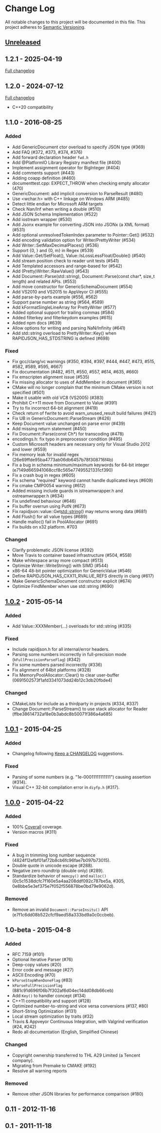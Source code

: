 # Change Log
All notable changes to this project will be documented in this file.
This project adheres to [Semantic Versioning](http://semver.org/).

## [Unreleased]

## 1.2.1 - 2025-04-19

[Full changelog](https://github.com/jcelerier/rapidjson/compare/v1.2.0...v1.2.1)

## 1.2.0 - 2024-07-12

[Full changelog](https://github.com/jcelerier/rapidjson/compare/v1.1.0...v1.2.0)

* C++20 compatibility

## 1.1.0 - 2016-08-25

### Added
* Add GenericDocument ctor overload to specify JSON type (#369)
* Add FAQ (#372, #373, #374, #376)
* Add forward declaration header `fwd.h`
* Add @PlatformIO Library Registry manifest file (#400)
* Implement assignment operator for BigInteger (#404)
* Add comments support (#443)
* Adding coapp definition (#460)
* documenttest.cpp: EXPECT_THROW when checking empty allocator (470)
* GenericDocument: add implicit conversion to ParseResult (#480)
* Use <wchar.h> with C++ linkage on Windows ARM (#485)
* Detect little endian for Microsoft ARM targets 
* Check Nan/Inf when writing a double (#510)
* Add JSON Schema Implementation (#522)
* Add iostream wrapper (#530)
* Add Jsonx example for converting JSON into JSONx (a XML format) (#531)
* Add optional unresolvedTokenIndex parameter to Pointer::Get() (#532)
* Add encoding validation option for Writer/PrettyWriter (#534)
* Add Writer::SetMaxDecimalPlaces() (#536)
* Support {0, } and {0, m} in Regex (#539)
* Add Value::Get/SetFloat(), Value::IsLossLessFloat/Double() (#540)
* Add stream position check to reader unit tests (#541)
* Add Templated accessors and range-based for (#542)
* Add (Pretty)Writer::RawValue() (#543)
* Add Document::Parse(std::string), Document::Parse(const char*, size_t length) and related APIs. (#553)
* Add move constructor for GenericSchemaDocument (#554)
* Add VS2010 and VS2015 to AppVeyor CI (#555)
* Add parse-by-parts example (#556, #562)
* Support parse number as string (#564, #589)
* Add kFormatSingleLineArray for PrettyWriter (#577)
* Added optional support for trailing commas (#584)
* Added filterkey and filterkeydom examples (#615)
* Added npm docs (#639)
* Allow options for writing and parsing NaN/Infinity (#641)
* Add std::string overload to PrettyWriter::Key() when RAPIDJSON_HAS_STDSTRING is defined (#698)

### Fixed
* Fix gcc/clang/vc warnings (#350, #394, #397, #444, #447, #473, #515, #582, #589, #595, #667)
* Fix documentation (#482, #511, #550, #557, #614, #635, #660)
* Fix emscripten alignment issue (#535)
* Fix missing allocator to uses of AddMember in document (#365)
* CMake will no longer complain that the minimum CMake version is not specified (#501)
* Make it usable with old VC8 (VS2005) (#383)
* Prohibit C++11 move from Document to Value (#391)
* Try to fix incorrect 64-bit alignment (#419)
* Check return of fwrite to avoid warn_unused_result build failures (#421)
* Fix UB in GenericDocument::ParseStream (#426)
* Keep Document value unchanged on parse error (#439)
* Add missing return statement (#450)
* Fix Document::Parse(const Ch*) for transcoding (#478)
* encodings.h: fix typo in preprocessor condition (#495)
* Custom Microsoft headers are necessary only for Visual Studio 2012 and lower (#559)
* Fix memory leak for invalid regex (26e69ffde95ba4773ab06db6457b78f308716f4b)
* Fix a bug in schema minimum/maximum keywords for 64-bit integer (e7149d665941068ccf8c565e77495521331cf390)
* Fix a crash bug in regex (#605)
* Fix schema "required" keyword cannot handle duplicated keys (#609)
* Fix cmake CMP0054 warning (#612)
* Added missing include guards in istreamwrapper.h and ostreamwrapper.h (#634)
* Fix undefined behaviour (#646)
* Fix buffer overrun using PutN (#673)
* Fix rapidjson::value::Get<std::string>() may returns wrong data (#681)
* Add Flush() for all value types (#689)
* Handle malloc() fail in PoolAllocator (#691)
* Fix builds on x32 platform. #703

### Changed
* Clarify problematic JSON license (#392)
* Move Travis to container based infrastructure (#504, #558)
* Make whitespace array more compact (#513)
* Optimize Writer::WriteString() with SIMD (#544)
* x86-64 48-bit pointer optimization for GenericValue (#546)
* Define RAPIDJSON_HAS_CXX11_RVALUE_REFS directly in clang (#617)
* Make GenericSchemaDocument constructor explicit (#674)
* Optimize FindMember when use std::string (#690)

## [1.0.2] - 2015-05-14

### Added
* Add Value::XXXMember(...) overloads for std::string (#335)

### Fixed
* Include rapidjson.h for all internal/error headers.
* Parsing some numbers incorrectly in full-precision mode (`kFullPrecisionParseFlag`) (#342)
* Fix some numbers parsed incorrectly (#336)
* Fix alignment of 64bit platforms (#328)
* Fix MemoryPoolAllocator::Clear() to clear user-buffer (0691502573f1afd3341073dd24b12c3db20fbde4)

### Changed
* CMakeLists for include as a thirdparty in projects (#334, #337)
* Change Document::ParseStream() to use stack allocator for Reader (ffbe38614732af8e0b3abdc8b50071f386a4a685) 

## [1.0.1] - 2015-04-25

### Added
* Changelog following [Keep a CHANGELOG](https://github.com/olivierlacan/keep-a-changelog) suggestions.

### Fixed
* Parsing of some numbers (e.g. "1e-00011111111111") causing assertion (#314).
* Visual C++ 32-bit compilation error in `diyfp.h` (#317).

## [1.0.0] - 2015-04-22

### Added
* 100% [Coverall](https://coveralls.io/r/Tencent/rapidjson?branch=master) coverage.
* Version macros (#311)

### Fixed
* A bug in trimming long number sequence (4824f12efbf01af72b8cb6fc96fae7b097b73015).
* Double quote in unicode escape (#288).
* Negative zero roundtrip (double only) (#289).
* Standardize behavior of `memcpy()` and `malloc()` (0c5c1538dcfc7f160e5a4aa208ddf092c787be5a, #305, 0e8bbe5e3ef375e7f052f556878be0bd79e9062d).

### Removed
* Remove an invalid `Document::ParseInsitu()` API (e7f1c6dd08b522cfcf9aed58a333bd9a0c0ccbeb).

## 1.0-beta - 2015-04-8

### Added
* RFC 7159 (#101)
* Optional Iterative Parser (#76)
* Deep-copy values (#20)
* Error code and message (#27)
* ASCII Encoding (#70)
* `kParseStopWhenDoneFlag` (#83)
* `kParseFullPrecisionFlag` (881c91d696f06b7f302af6d04ec14dd08db66ceb)
* Add `Key()` to handler concept (#134)
* C++11 compatibility and support (#128)
* Optimized number-to-string and vice versa conversions (#137, #80)
* Short-String Optimization (#131)
* Local stream optimization by traits (#32)
* Travis & Appveyor Continuous Integration, with Valgrind verification (#24, #242)
* Redo all documentation (English, Simplified Chinese)

### Changed
* Copyright ownership transferred to THL A29 Limited (a Tencent company).
* Migrating from Premake to CMAKE (#192)
* Resolve all warning reports

### Removed
* Remove other JSON libraries for performance comparison (#180)

## 0.11 - 2012-11-16

## 0.1 - 2011-11-18

[Unreleased]: https://github.com/Tencent/rapidjson/compare/v1.1.0...HEAD
[1.1.0]: https://github.com/Tencent/rapidjson/compare/v1.0.2...v1.1.0
[1.0.2]: https://github.com/Tencent/rapidjson/compare/v1.0.1...v1.0.2
[1.0.1]: https://github.com/Tencent/rapidjson/compare/v1.0.0...v1.0.1
[1.0.0]: https://github.com/Tencent/rapidjson/compare/v1.0-beta...v1.0.0
